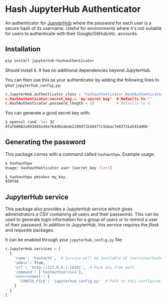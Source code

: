 # Hash JupyterHub Authenticator

An authenticator for [JupyterHub](https://jupyterhub.readthedocs.io/en/latest/) where the password for each user is a secure hash of its username. Useful for environments where it's not suitable for users to authenticate with their Google/GitHub/etc. accounts.

## Installation

```bash
pip install jupyterhub-hashauthenticator
```

Should install it. It has no additional dependencies beyond JupyterHub.

You can then use this as your authenticator by adding the following lines to your `jupyterhub_config.py`:

```python
c.JupyterHub.authenticator_class = 'hashauthenticator.HashAuthenticator
c.HashAuthenticator.secret_key = 'my secret key'  # Defaults to ''
c.HashAuthenticator.password_length = 10          # Defaults to 6
```

You can generate a good secret key with:
```bash
$ openssl rand -hex 32
0fafb0682a493485ed4e764d92abab1199d73246477c5daac7e0371ba541dd66
```

## Generating the password

This package comes with a command called `hashauthpw`. Example usage:

```bash
$ hashauthpw
Usage: hashauthenticator user [secret_key [len]]

$ hashauthpw pminkov my_key
939fd4
```

## JupyterHub service

This package also provides a JupyterHub service which gives administrators a CSV containing all users and their passwords.  This can be used to generate login information for a group of users or to remind a user of their password.  In addition to JupyterHub, this service requires the *flask* and *requests* packages.

It can be enabled through your `jupyterhub_config.py` file:

```python
c.JupyterHub.services = [
  {
    'name': 'hashauth',  # Service will be available at /services/hashauth
    'admin': True,
    'url': 'http://127.0.0.1:10101',  # Pick any free port
    'command': ['hashauthservice'],
    'environment': {
      'CONFIG_FILE': 'jupyterhub_config.py'  # Path to this configuration file
    }
  }
]
```
